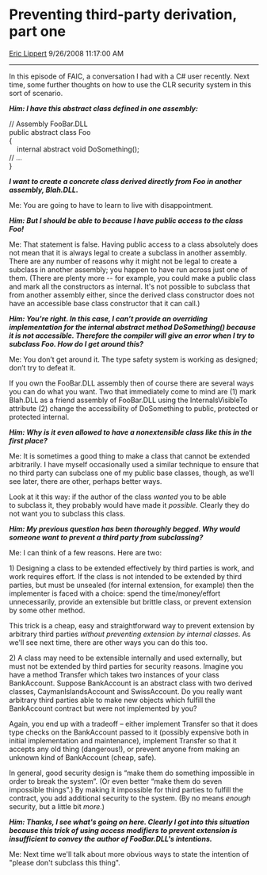 # Preventing third-party derivation, part one

[Eric Lippert](https://social.msdn.microsoft.com/profile/Eric%20Lippert) 9/26/2008 11:17:00 AM

-----

In this episode of FAIC, a conversation I had with a C\# user recently. Next time, some further thoughts on how to use the CLR security system in this sort of scenario.

***Him: I have this abstract class defined in one assembly:***

 

// Assembly FooBar.DLL  
public abstract class Foo  
{  
    internal abstract void DoSomething();  
// ...  
}

***I want to create a concrete class derived directly from Foo in another assembly, Blah.DLL.***

Me: You are going to have to learn to live with disappointment.

***Him: But I should be able to because I have public access to the class Foo\!***

Me: That statement is false. Having public access to a class absolutely does not mean that it is always legal to create a subclass in another assembly. There are any number of reasons why it might not be legal to create a subclass in another assembly; you happen to have run across just one of them. (There are plenty more -- for example, you could make a public class and mark all the constructors as internal. It's not possible to subclass that from another assembly either, since the derived class constructor does not have an accessible base class constructor that it can call.)

***Him: You're right. In this case, I can’t provide an overriding implementation for the internal abstract method DoSomething() because it is not accessible. Therefore the compiler will give an error when I try to subclass Foo. How do I get around this?***

Me: You don’t get around it. The type safety system is working as designed; don’t try to defeat it.

If you own the FooBar.DLL assembly then of course there are several ways you can do what you want. Two that immediately come to mind are (1) mark Blah.DLL as a friend assembly of FooBar.DLL using the InternalsVisibleTo attribute (2) change the accessibility of DoSomething to public, protected or protected internal.

***Him: Why is it even allowed to have a nonextensible class like this in the first place?***

Me: It is sometimes a good thing to make a class that cannot be extended arbitrarily. I have myself occasionally used a similar technique to ensure that no third party can subclass one of my public base classes, though, as we’ll see later, there are other, perhaps better ways.

Look at it this way: if the author of the class *wanted* you to be able to subclass it, they probably would have made it *possible.* Clearly they do not want you to subclass this class.

***Him: My previous question has been thoroughly begged. Why would someone want to prevent a third party from subclassing?***

Me: I can think of a few reasons. Here are two:

1\) Designing a class to be extended effectively by third parties is work, and work requires effort. If the class is not intended to be extended by third parties, but must be unsealed (for internal extension, for example) then the implementer is faced with a choice: spend the time/money/effort unnecessarily, provide an extensible but brittle class, or prevent extension by some other method.

This trick is a cheap, easy and straightforward way to prevent extension by arbitrary third parties *without preventing extension by internal classes*. As we'll see next time, there are other ways you can do this too.

2\) A class may need to be extensible internally and used externally, but must not be extended by third parties for security reasons. Imagine you have a method Transfer which takes two instances of your class BankAccount. Suppose BankAccount is an abstract class with two derived classes, CaymanIslandsAccount and SwissAccount. Do you really want arbitrary third parties able to make new objects which fulfill the BankAccount contract but were not implemented by you?

Again, you end up with a tradeoff – either implement Transfer so that it does type checks on the BankAccount passed to it (possibly expensive both in initial implementation and maintenance), implement Transfer so that it accepts any old thing (dangerous\!), or prevent anyone from making an unknown kind of BankAccount (cheap, safe).

In general, good security design is “make them do something impossible in order to break the system”. (Or even better “make them do seven impossible things”.) By making it impossible for third parties to fulfill the contract, you add additional security to the system. (By no means *enough* security, but a little bit *more*.)

***Him: Thanks, I see what's going on here. Clearly I got into this situation because this trick of using access modifiers to prevent extension is insufficient to convey the author of FooBar.DLL's intentions.***

Me: Next time we'll talk about more obvious ways to state the intention of "please don't subclass this thing".

